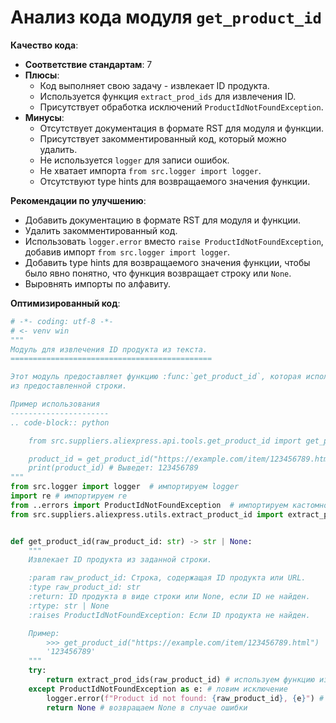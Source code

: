 # Анализ кода модуля `get_product_id`

**Качество кода**:

- **Соответствие стандартам**: 7
- **Плюсы**:
    - Код выполняет свою задачу - извлекает ID продукта.
    - Используется функция `extract_prod_ids` для извлечения ID.
    - Присутствует обработка исключений `ProductIdNotFoundException`.
- **Минусы**:
    - Отсутствует документация в формате RST для модуля и функции.
    - Присутствует закомментированный код, который можно удалить.
    - Не используется `logger` для записи ошибок.
    - Не хватает импорта `from src.logger import logger`.
    - Отсутствуют type hints для возвращаемого значения функции.

**Рекомендации по улучшению**:

- Добавить документацию в формате RST для модуля и функции.
- Удалить закомментированный код.
- Использовать `logger.error` вместо `raise ProductIdNotFoundException`, добавив импорт `from src.logger import logger`.
- Добавить type hints для возвращаемого значения функции, чтобы было явно понятно, что функция возвращает строку или `None`.
- Выровнять импорты по алфавиту.

**Оптимизированный код**:

```python
# -*- coding: utf-8 -*-
# <- venv win
"""
Модуль для извлечения ID продукта из текста.
=============================================

Этот модуль предоставляет функцию :func:`get_product_id`, которая используется для извлечения ID продукта
из предоставленной строки.

Пример использования
----------------------
.. code-block:: python

    from src.suppliers.aliexpress.api.tools.get_product_id import get_product_id

    product_id = get_product_id("https://example.com/item/123456789.html")
    print(product_id) # Выведет: 123456789
"""
from src.logger import logger  # импортируем logger
import re # импортируем re
from ..errors import ProductIdNotFoundException  # импортируем кастомное исключение
from src.suppliers.aliexpress.utils.extract_product_id import extract_prod_ids # импортируем функцию извлечения ID


def get_product_id(raw_product_id: str) -> str | None:
    """
    Извлекает ID продукта из заданной строки.

    :param raw_product_id: Строка, содержащая ID продукта или URL.
    :type raw_product_id: str
    :return: ID продукта в виде строки или None, если ID не найден.
    :rtype: str | None
    :raises ProductIdNotFoundException: Если ID продукта не найден.

    Пример:
        >>> get_product_id("https://example.com/item/123456789.html")
        '123456789'
    """
    try:
        return extract_prod_ids(raw_product_id) # используем функцию извлечения ID
    except ProductIdNotFoundException as e: # ловим исключение
        logger.error(f"Product id not found: {raw_product_id}, {e}") # логируем ошибку
        return None # возвращаем None в случае ошибки
```